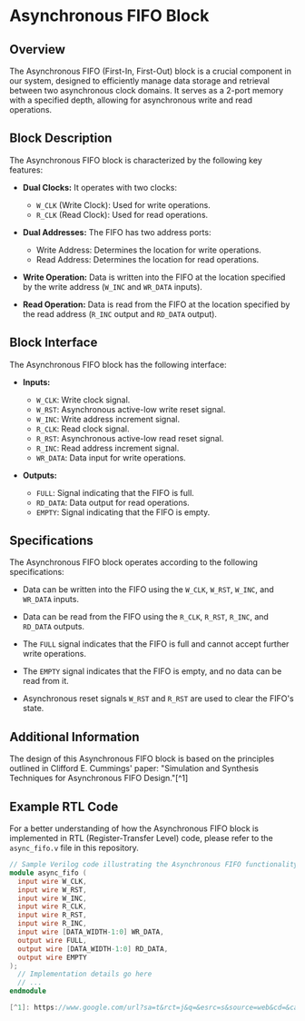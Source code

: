 # Asynchronous FIFO Block

## Overview
The Asynchronous FIFO (First-In, First-Out) block is a crucial component in our system, designed to efficiently manage data storage and retrieval between two asynchronous clock domains. It serves as a 2-port memory with a specified depth, allowing for asynchronous write and read operations.

## Block Description
The Asynchronous FIFO block is characterized by the following key features:

- **Dual Clocks:** It operates with two clocks:
  - `W_CLK` (Write Clock): Used for write operations.
  - `R_CLK` (Read Clock): Used for read operations.

- **Dual Addresses:** The FIFO has two address ports:
  - Write Address: Determines the location for write operations.
  - Read Address: Determines the location for read operations.

- **Write Operation:** Data is written into the FIFO at the location specified by the write address (`W_INC` and `WR_DATA` inputs).

- **Read Operation:** Data is read from the FIFO at the location specified by the read address (`R_INC` output and `RD_DATA` output).

## Block Interface
The Asynchronous FIFO block has the following interface:

- **Inputs:**
  - `W_CLK`: Write clock signal.
  - `W_RST`: Asynchronous active-low write reset signal.
  - `W_INC`: Write address increment signal.
  - `R_CLK`: Read clock signal.
  - `R_RST`: Asynchronous active-low read reset signal.
  - `R_INC`: Read address increment signal.
  - `WR_DATA`: Data input for write operations.

- **Outputs:**
  - `FULL`: Signal indicating that the FIFO is full.
  - `RD_DATA`: Data output for read operations.
  - `EMPTY`: Signal indicating that the FIFO is empty.

## Specifications
The Asynchronous FIFO block operates according to the following specifications:

- Data can be written into the FIFO using the `W_CLK`, `W_RST`, `W_INC`, and `WR_DATA` inputs.

- Data can be read from the FIFO using the `R_CLK`, `R_RST`, `R_INC`, and `RD_DATA` outputs.

- The `FULL` signal indicates that the FIFO is full and cannot accept further write operations.

- The `EMPTY` signal indicates that the FIFO is empty, and no data can be read from it.

- Asynchronous reset signals `W_RST` and `R_RST` are used to clear the FIFO's state.

## Additional Information
The design of this Asynchronous FIFO block is based on the principles outlined in Clifford E. Cummings' paper: "Simulation and Synthesis Techniques for Asynchronous FIFO Design."[^1]

## Example RTL Code
For a better understanding of how the Asynchronous FIFO block is implemented in RTL (Register-Transfer Level) code, please refer to the `async_fifo.v` file in this repository.

```verilog
// Sample Verilog code illustrating the Asynchronous FIFO functionality
module async_fifo (
  input wire W_CLK,
  input wire W_RST,
  input wire W_INC,
  input wire R_CLK,
  input wire R_RST,
  input wire R_INC,
  input wire [DATA_WIDTH-1:0] WR_DATA,
  output wire FULL,
  output wire [DATA_WIDTH-1:0] RD_DATA,
  output wire EMPTY
);
  // Implementation details go here
  // ...
endmodule

[^1]: https://www.google.com/url?sa=t&rct=j&q=&esrc=s&source=web&cd=&cad=rja&uact=8&ved=2ahUKEwjcscnm_MKBAxWpV6QEHcLyDzQQFnoECBoQAQ&url=http%3A%2F%2Fwww.sunburst-design.com%2Fpapers%2FCummingsSNUG2002SJ_FIFO1.pdf&usg=AOvVaw3-qzaucL9OsvhhA5RKZqaM&opi=89978449
